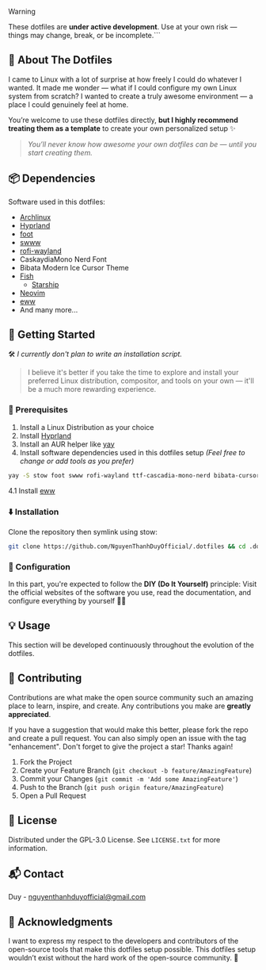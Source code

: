 >[!WARNING]
> These dotfiles are **under active development**.
> Use at your own risk — things may change, break, or be incomplete.```
## 🌈 About The Dotfiles
I came to Linux with a lot of surprise at how freely I could do whatever I wanted. It made me wonder — what if I could configure my own Linux system from scratch? I wanted to create a truly awesome environment — a place I could genuinely feel at home.

You’re welcome to use these dotfiles directly, **but I highly recommend treating them as a template** to create your own personalized setup ✨

>  _You’ll never know how awesome your own dotfiles can be — until you start creating them._
## 📦 Dependencies
Software used in this dotfiles:
- [Archlinux](https://archlinux.org/)
- [Hyprland](https://hyprland.org/)
- [foot](https://codeberg.org/dnkl/foot)
- [swww](https://github.com/LGFae/swww)
- [rofi-wayland](https://github.com/lbonn/rofi)
- CaskaydiaMono Nerd Font
- Bibata Modern Ice Cursor Theme
- [Fish](https://fishshell.com/)
  - [Starship](https://github.com/starship/starship)
- [Neovim](https://neovim.io/)
- [eww](https://github.com/elkowar/eww)
- And many more...
## 🚀 Getting Started
🛠️ _I currently don't plan to write an installation script._  
>I believe it's better if you take the time to explore and install your preferred Linux distribution, compositor, and tools on your own — it'll be a much more rewarding experience.
### 📝 Prerequisites
1. Install a Linux Distribution as your choice
2. Install [Hyprland](https://wiki.hyprland.org/Getting-Started/Installation/)
3. Install an AUR helper like [yay](https://github.com/Jguer/yay)
4. Install software dependencies used in this dotfiles setup
_(Feel free to change or add tools as you prefer)_
```bash
yay -S stow foot swww rofi-wayland ttf-cascadia-mono-nerd bibata-cursor-theme fish neovim starship socat
```
4.1 Install [eww](https://elkowar.github.io/eww)
### ⬇️ Installation
Clone the repository then symlink using stow:
```bash
git clone https://github.com/NguyenThanhDuyOfficial/.dotfiles && cd .dotfiles && stow -S Configs
```
### 🔧 Configuration
In this part, you're expected to follow the **DIY (Do It Yourself)** principle:  Visit the official websites of the software you use, read the documentation, and configure everything by yourself 💪🏼

## 💡 Usage
This section will be developed continuously throughout the evolution of the dotfiles.
## 🤝 Contributing
Contributions are what make the open source community such an amazing place to learn, inspire, and create. Any contributions you make are **greatly appreciated**.

If you have a suggestion that would make this better, please fork the repo and create a pull request. You can also simply open an issue with the tag "enhancement". Don't forget to give the project a star! Thanks again!

1.  Fork the Project
2.  Create your Feature Branch (`git checkout -b feature/AmazingFeature`)
3.  Commit your Changes (`git commit -m 'Add some AmazingFeature'`)
4.  Push to the Branch (`git push origin feature/AmazingFeature`)
5.  Open a Pull Request
## 📄 License

Distributed under the GPL-3.0 License. See `LICENSE.txt` for more information.
## 📬 Contact
Duy - [nguyenthanhduyofficial@gmail.com](mailto:nguyenthanhduyofficial@gmail.com)
## 💖 Acknowledgments
I want to express my respect to the developers and contributors of the open-source tools that make this dotfiles setup possible.
This dotfiles setup wouldn’t exist without the hard work of the open-source community. 💖


